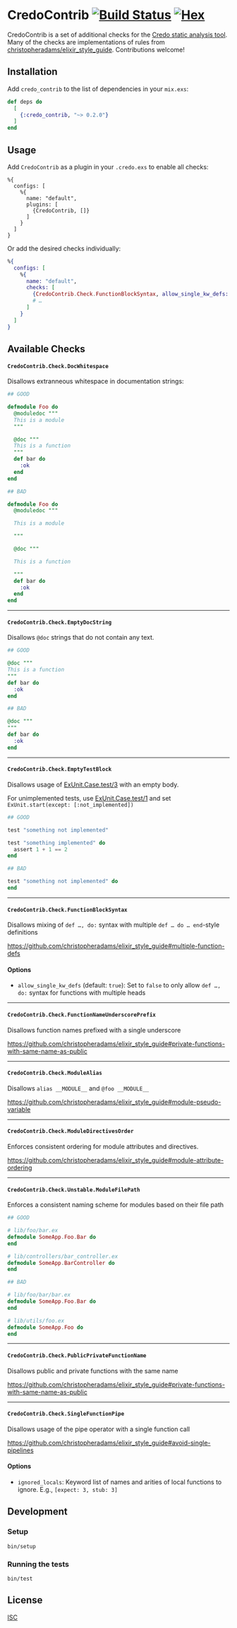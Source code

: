 # CredoContrib [![Build Status][travis-badge]][travis] [![Hex][hex-badge]][hex]

CredoContrib is a set of additional checks for the [Credo static analysis tool][credo].
Many of the checks are implementations of rules from
[christopheradams/elixir_style_guide][styleguide]. Contributions welcome!

[credo]: https://github.com/rrrene/credo
[hex-badge]: https://img.shields.io/hexpm/v/credo_contrib.svg
[hex]: https://hex.pm/packages/credo_contrib
[styleguide]: https://github.com/christopheradams/elixir_style_guide
[travis-badge]: https://travis-ci.org/xtian/credo_contrib.svg?branch=master
[travis]: https://travis-ci.org/xtian/credo_contrib

## Installation

Add `credo_contrib` to the list of dependencies in your `mix.exs`:

```elixir
def deps do
  [
    {:credo_contrib, "~> 0.2.0"}
  ]
end
```

## Usage

Add `CredoContrib` as a plugin in your `.credo.exs` to enable all checks:

```
%{
  configs: [
    %{
      name: "default",
      plugins: [
        {CredoContrib, []}
      ]
    }
  ]
}
```

Or add the desired checks individually:

```elixir
%{
  configs: [
    %{
      name: "default",
      checks: [
        {CredoContrib.Check.FunctionBlockSyntax, allow_single_kw_defs: false},
        # …
      ]
    }
  ]
}
```

## Available Checks

#### `CredoContrib.Check.DocWhitespace`

Disallows extranneous whitespace in documentation strings:

```elixir
## GOOD

defmodule Foo do
  @moduledoc """
  This is a module
  """

  @doc """
  This is a function
  """
  def bar do
    :ok
  end
end

## BAD

defmodule Foo do
  @moduledoc """

  This is a module

  """

  @doc """

  This is a function

  """
  def bar do
    :ok
  end
end
```

---

#### `CredoContrib.Check.EmptyDocString`

Disallows `@doc` strings that do not contain any text.

```elixir
## GOOD

@doc """
This is a function
"""
def bar do
  :ok
end

## BAD

@doc """
"""
def bar do
  :ok
end
```

---

#### `CredoContrib.Check.EmptyTestBlock`

Disallows usage of [ExUnit.Case.test/3][test-3] with an empty body.

For unimplemented tests, use [ExUnit.Case.test/1][test-1] and set `ExUnit.start(except: [:not_implemented])`

```elixir
## GOOD

test "something not implemented"

test "something implemented" do
  assert 1 + 1 == 2
end

## BAD

test "something not implemented" do
end
```

[test-1]: https://hexdocs.pm/ex_unit/ExUnit.Case.html#test/1
[test-3]: https://hexdocs.pm/ex_unit/ExUnit.Case.html#test/3

---

#### `CredoContrib.Check.FunctionBlockSyntax`

Disallows mixing of `def …, do:` syntax with multiple `def … do … end`-style
definitions

https://github.com/christopheradams/elixir_style_guide#multiple-function-defs

#### Options

* `allow_single_kw_defs` (default: `true`): Set to `false` to only allow `def …, do:` syntax for
  functions with multiple heads

---

#### `CredoContrib.Check.FunctionNameUnderscorePrefix`

Disallows function names prefixed with a single underscore

https://github.com/christopheradams/elixir_style_guide#private-functions-with-same-name-as-public

---

#### `CredoContrib.Check.ModuleAlias`

Disallows `alias __MODULE__` and `@foo __MODULE__`

https://github.com/christopheradams/elixir_style_guide#module-pseudo-variable

---

#### `CredoContrib.Check.ModuleDirectivesOrder`

Enforces consistent ordering for module attributes and directives.

https://github.com/christopheradams/elixir_style_guide#module-attribute-ordering

---

#### `CredoContrib.Check.Unstable.ModuleFilePath`

Enforces a consistent naming scheme for modules based on their file path

```elixir
## GOOD

# lib/foo/bar.ex
defmodule SomeApp.Foo.Bar do
end

# lib/controllers/bar_controller.ex
defmodule SomeApp.BarController do
end

## BAD

# lib/foo/bar/bar.ex
defmodule SomeApp.Foo.Bar do
end

# lib/utils/foo.ex
defmodule SomeApp.Foo do
end
```

---

#### `CredoContrib.Check.PublicPrivateFunctionName`

Disallows public and private functions with the same name

https://github.com/christopheradams/elixir_style_guide#private-functions-with-same-name-as-public

---

#### `CredoContrib.Check.SingleFunctionPipe`

Disallows usage of the pipe operator with a single function call

https://github.com/christopheradams/elixir_style_guide#avoid-single-pipelines

#### Options

* `ignored_locals`: Keyword list of names and arities of local functions to ignore. E.g., `[expect: 3, stub: 3]`

## Development

### Setup

```
bin/setup
```

### Running the tests

```
bin/test
```

## License

[ISC](LICENSE.md)
